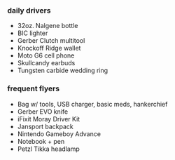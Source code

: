 
### daily drivers
* 32oz. Nalgene bottle
* BIC lighter
* Gerber Clutch multitool
* Knockoff Ridge wallet
* Moto G6 cell phone
* Skullcandy earbuds
* Tungsten carbide wedding ring

### frequent flyers
* Bag w/ tools, USB charger, basic meds, hankerchief
* Gerber EVO knife
* iFixit Moray Driver Kit
* Jansport backpack
* Nintendo Gameboy Advance
* Notebook + pen
* Petzl Tikka headlamp